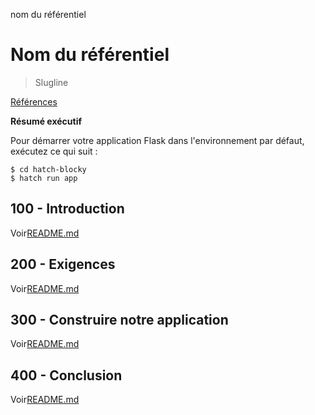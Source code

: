 nom du référentiel

# Nom du référentiel

> Slugline

[Références](./REFERENCES.md)

**Résumé exécutif**

Pour démarrer votre application Flask dans l'environnement par défaut, exécutez ce qui suit :

    $ cd hatch-blocky
    $ hatch run app

## 100 - Introduction

Voir[README.md](./100/README.md)

## 200 - Exigences

Voir[README.md](./200/README.md)

## 300 - Construire notre application

Voir[README.md](./300/README.md)

## 400 - Conclusion

Voir[README.md](./400/README.md)
